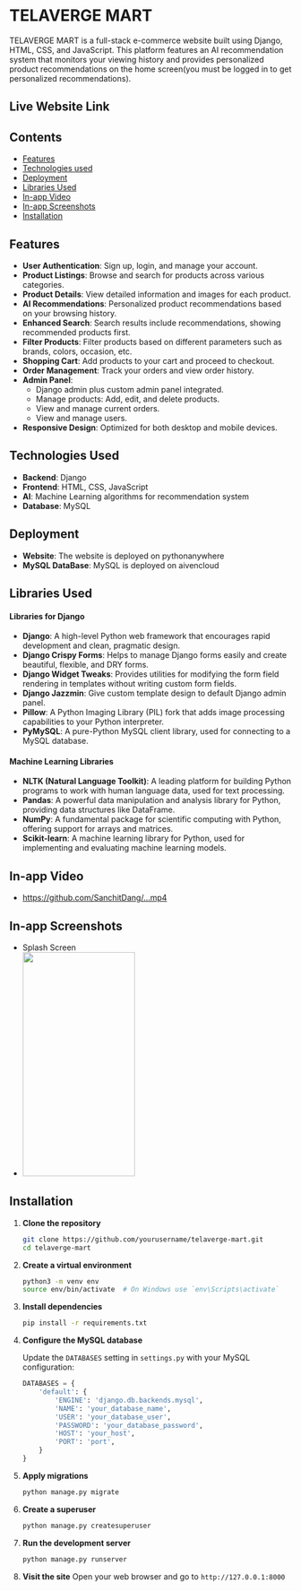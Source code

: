 # TELAVERGE MART

TELAVERGE MART is a full-stack e-commerce website built using Django, HTML, CSS, and JavaScript. This platform features an AI recommendation system that monitors your viewing history and provides personalized product recommendations on the home screen(you must be logged in to get personalized recommendations).

## Live Website Link



## Contents
- [Features](#features)
- [Technologies used](#technologies-used)
- [Deployment](#deployment)
- [Libraries Used](#libraries-used)
- [In-app Video](#in-app-video)
- [In-app Screenshots](#in-app-screenshots)
- [Installation](#installation)


## Features

- **User Authentication**: Sign up, login, and manage your account.
- **Product Listings**: Browse and search for products across various categories.
- **Product Details**: View detailed information and images for each product.
- **AI Recommendations**: Personalized product recommendations based on your browsing history.
- **Enhanced Search**: Search results include recommendations, showing recommended products first.
- **Filter Products**: Filter products based on different parameters such as brands, colors, occasion, etc.
- **Shopping Cart**: Add products to your cart and proceed to checkout.
- **Order Management**: Track your orders and view order history.
- **Admin Panel**: 
  - Django admin plus custom admin panel integrated.
  - Manage products: Add, edit, and delete products.
  - View and manage current orders.
  - View and manage users.
- **Responsive Design**: Optimized for both desktop and mobile devices.


## Technologies Used

- **Backend**: Django
- **Frontend**: HTML, CSS, JavaScript
- **AI**: Machine Learning algorithms for recommendation system
- **Database**: MySQL


## Deployment

- **Website**: The website is deployed on pythonanywhere
- **MySQL DataBase**: MySQL is deployed on aivencloud


## Libraries Used

#### Libraries for Django
- **Django**: A high-level Python web framework that encourages rapid development and clean, pragmatic design.
- **Django Crispy Forms**: Helps to manage Django forms easily and create beautiful, flexible, and DRY forms.
- **Django Widget Tweaks**: Provides utilities for modifying the form field rendering in templates without writing custom form fields.
- **Django Jazzmin**: Give custom template design to default Django admin panel.
- **Pillow**: A Python Imaging Library (PIL) fork that adds image processing capabilities to your Python interpreter.
- **PyMySQL**: A pure-Python MySQL client library, used for connecting to a MySQL database.

#### Machine Learning Libraries
- **NLTK (Natural Language Toolkit)**: A leading platform for building Python programs to work with human language data, used for text processing.
- **Pandas**: A powerful data manipulation and analysis library for Python, providing data structures like DataFrame.
- **NumPy**: A fundamental package for scientific computing with Python, offering support for arrays and matrices.
- **Scikit-learn**: A machine learning library for Python, used for implementing and evaluating machine learning models.


## In-app Video
- https://github.com/SanchitDang/...mp4


## In-app Screenshots
- Splash Screen
- <img src="" width="200" height="400" />


## Installation

1. **Clone the repository**
    ```bash
    git clone https://github.com/yourusername/telaverge-mart.git
    cd telaverge-mart
    ```

2. **Create a virtual environment**
    ```bash
    python3 -m venv env
    source env/bin/activate  # On Windows use `env\Scripts\activate`
    ```

3. **Install dependencies**
    ```bash
    pip install -r requirements.txt
    ```

4. **Configure the MySQL database**

    Update the `DATABASES` setting in `settings.py` with your MySQL configuration:
    ```python
    DATABASES = {
        'default': {
            'ENGINE': 'django.db.backends.mysql',
            'NAME': 'your_database_name',
            'USER': 'your_database_user',
            'PASSWORD': 'your_database_password',
            'HOST': 'your_host',
            'PORT': 'port',
        }
    }
    ```

5. **Apply migrations**
    ```bash
    python manage.py migrate
    ```

6. **Create a superuser**
    ```bash
    python manage.py createsuperuser
    ```

7. **Run the development server**
    ```bash
    python manage.py runserver
    ```

8. **Visit the site**
    Open your web browser and go to `http://127.0.0.1:8000`
